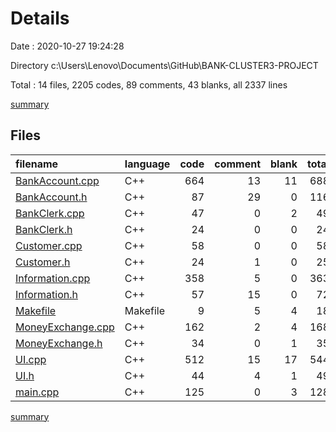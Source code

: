 # Details

Date : 2020-10-27 19:24:28

Directory c:\Users\Lenovo\Documents\GitHub\BANK-CLUSTER3-PROJECT

Total : 14 files,  2205 codes, 89 comments, 43 blanks, all 2337 lines

[summary](results.md)

## Files
| filename | language | code | comment | blank | total |
| :--- | :--- | ---: | ---: | ---: | ---: |
| [BankAccount.cpp](/BankAccount.cpp) | C++ | 664 | 13 | 11 | 688 |
| [BankAccount.h](/BankAccount.h) | C++ | 87 | 29 | 0 | 116 |
| [BankClerk.cpp](/BankClerk.cpp) | C++ | 47 | 0 | 2 | 49 |
| [BankClerk.h](/BankClerk.h) | C++ | 24 | 0 | 0 | 24 |
| [Customer.cpp](/Customer.cpp) | C++ | 58 | 0 | 0 | 58 |
| [Customer.h](/Customer.h) | C++ | 24 | 1 | 0 | 25 |
| [Information.cpp](/Information.cpp) | C++ | 358 | 5 | 0 | 363 |
| [Information.h](/Information.h) | C++ | 57 | 15 | 0 | 72 |
| [Makefile](/Makefile) | Makefile | 9 | 5 | 4 | 18 |
| [MoneyExchange.cpp](/MoneyExchange.cpp) | C++ | 162 | 2 | 4 | 168 |
| [MoneyExchange.h](/MoneyExchange.h) | C++ | 34 | 0 | 1 | 35 |
| [UI.cpp](/UI.cpp) | C++ | 512 | 15 | 17 | 544 |
| [UI.h](/UI.h) | C++ | 44 | 4 | 1 | 49 |
| [main.cpp](/main.cpp) | C++ | 125 | 0 | 3 | 128 |

[summary](results.md)